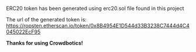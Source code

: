 ERC20 token has been generated using erc20.sol file found in this project

The url of the generated token is: https://ropsten.etherscan.io/token/0x8B4954E1D544d33B3238C7444d4C4045022EcF95

**Thanks for using Crowdbotics!**